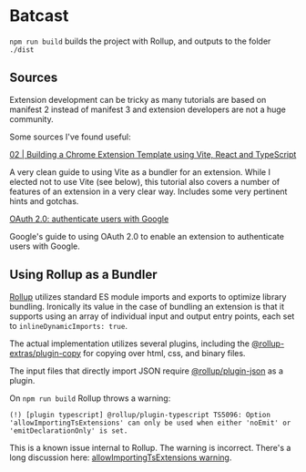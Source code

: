 # Batcast

`npm run build` builds the project with Rollup, and outputs to the folder `./dist`

## Sources

Extension development can be tricky as many tutorials are based on manifest 2 instead of manifest 3 and extension developers are not a huge community.

Some sources I've found useful:

[02 | Building a Chrome Extension Template using Vite, React and TypeScript](https://medium.com/@jamesprivett29/02-building-a-chrome-extension-template-using-vite-react-and-typescript-d5d9912f1b40)

A very clean guide to using Vite as a bundler for an extension. While I elected not to use Vite (see below), this tutorial also covers a number of features of an extension in a very clear way. Includes some very pertinent hints and gotchas.

[OAuth 2.0: authenticate users with Google](https://developer.chrome.com/docs/extensions/how-to/integrate/oauth)

Google's guide to using OAuth 2.0 to enable an extension to authenticate users with Google.

## Using Rollup as a Bundler

[Rollup](https://www.npmjs.com/package/rollup) utilizes standard ES module imports and exports to optimize library bundling. Ironically its value in the case of bundling an extension is that it supports using an array of individual input and output entry points, each set to `inlineDynamicImports: true`.

The actual implementation utilizes several plugins, including the [@rollup-extras/plugin-copy](https://www.npmjs.com/package/@rollup-extras/plugin-copy) for copying over html, css, and binary files.

The input files that directly import JSON require [@rollup/plugin-json](https://www.npmjs.com/package/@rollup/plugin-json) as a plugin.

On `npm run build` Rollup throws a warning:

`(!) [plugin typescript] @rollup/plugin-typescript TS5096: Option 'allowImportingTsExtensions' can only be used when either 'noEmit' or 'emitDeclarationOnly' is set.`

This is a known issue internal to Rollup. The warning is incorrect. There's a long discussion here: [allowImportingTsExtensions warning](https://github.com/rollup/plugins/discussions/1536).
